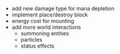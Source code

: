 - add new damage type for mana depletion
- implement place/destroy block
- energy cost for mounting
- add more world interactions
  - summoning entities
  - particles
  - status effects